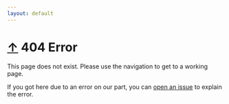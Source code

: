 ```yaml
---
layout: default
---
```


<h1>
 <a href="/">&uarr;</a>
 404 Error
</h1>

This page does not exist. Please use the navigation to get to a working page.

If you got here due to an error on our part,
you can [open an issue](https://github.com/NextCommunity/NextCommunity.github.io/issues/new)
to explain the error.
